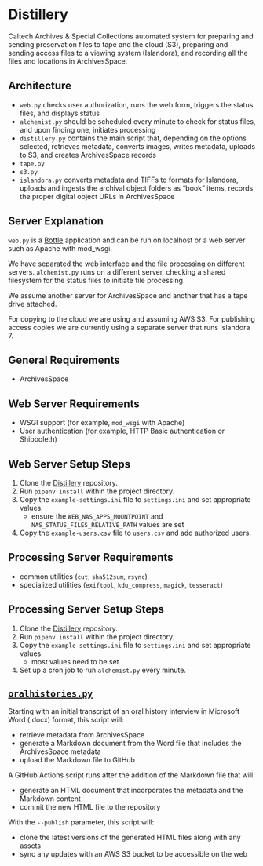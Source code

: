 # Distillery

Caltech Archives & Special Collections automated system for preparing and sending preservation files to tape and the cloud (S3), preparing and sending access files to a viewing system (Islandora), and recording all the files and locations in ArchivesSpace.

## Architecture

- `web.py` checks user authorization, runs the web form, triggers the status files, and displays status
- `alchemist.py` should be scheduled every minute to check for status files, and upon finding one, initiates processing
- `distillery.py` contains the main script that, depending on the options selected, retrieves metadata, converts images, writes metadata, uploads to S3, and creates ArchivesSpace records
- `tape.py`
- `s3.py`
- `islandora.py` converts metadata and TIFFs to formats for Islandora, uploads and ingests the archival object folders as “book” items, records the proper digital object URLs in ArchivesSpace

## Server Explanation

`web.py` is a [Bottle](https://bottlepy.org/) application and can be run on localhost or a web server such as Apache with mod_wsgi.

We have separated the web interface and the file processing on different servers. `alchemist.py` runs on a different server, checking a shared filesystem for the status files to initiate file processing.

We assume another server for ArchivesSpace and another that has a tape drive attached.

For copying to the cloud we are using and assuming AWS S3. For publishing access copies we are currently using a separate server that runs Islandora 7.

## General Requirements

- ArchivesSpace

## Web Server Requirements

- WSGI support (for example, `mod_wsgi` with Apache)
- User authentication (for example, HTTP Basic authentication or Shibboleth)

## Web Server Setup Steps

1. Clone the [Distillery](https://github.com/caltechlibrary/distillery) repository.
1. Run `pipenv install` within the project directory.
1. Copy the `example-settings.ini` file to `settings.ini` and set appropriate values.
    - ensure the `WEB_NAS_APPS_MOUNTPOINT` and `NAS_STATUS_FILES_RELATIVE_PATH` values are set
1. Copy the `example-users.csv` file to `users.csv` and add authorized users.

## Processing Server Requirements

- common utilities (`cut`, `sha512sum`, `rsync`)
- specialized utilities (`exiftool`, `kdu_compress`, `magick`, `tesseract`)

## Processing Server Setup Steps

1. Clone the [Distillery](https://github.com/caltechlibrary/distillery) repository.
1. Run `pipenv install` within the project directory.
1. Copy the `example-settings.ini` file to `settings.ini` and set appropriate values.
    - most values need to be set
1. Set up a cron job to run `alchemist.py` every minute.

## [`oralhistories.py`](caltechlibrary/distillery/blob/main/oralhistories.py)

Starting with an initial transcript of an oral history interview in Microsoft Word (.docx) format, this script will:

- retrieve metadata from ArchivesSpace
- generate a Markdown document from the Word file that includes the ArchivesSpace metadata
- upload the Markdown file to GitHub

A GitHub Actions script runs after the addition of the Markdown file that will:

- generate an HTML document that incorporates the metadata and the Markdown content
- commit the new HTML file to the repository

With the `--publish` parameter, this script will:

- clone the latest versions of the generated HTML files along with any assets
- sync any updates with an AWS S3 bucket to be accessible on the web
